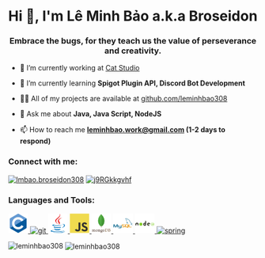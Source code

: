 <h1 align="center">Hi 👋, I'm Lê Minh Bảo a.k.a Broseidon</h1>
<h3 align="center">Embrace the bugs, for they teach us the value of perseverance and creativity.</h3>

- 🔭 I’m currently working at [Cat Studio](discord.gg/j9RGkkgvhf)

- 🌱 I’m currently learning **Spigot Plugin API, Discord Bot Development**

- 👨‍💻 All of my projects are available at [github.com/leminhbao308](github.com/leminhbao308)

- 💬 Ask me about **Java, Java Script, NodeJS**

- 📫 How to reach me **leminhbao.work@gmail.com (1-2 days to respond)**

<h3 align="left">Connect with me:</h3>
<p align="left">
<a href="https://fb.com/lmbao.broseidon308" target="blank"><img align="center" src="https://raw.githubusercontent.com/rahuldkjain/github-profile-readme-generator/master/src/images/icons/Social/facebook.svg" alt="lmbao.broseidon308" height="30" width="40" /></a>
<a href="https://discord.gg/j9RGkkgvhf" target="blank"><img align="center" src="https://raw.githubusercontent.com/rahuldkjain/github-profile-readme-generator/master/src/images/icons/Social/discord.svg" alt="j9RGkkgvhf" height="30" width="40" /></a>
</p>

<h3 align="left">Languages and Tools:</h3>
<p align="left"> <a href="https://www.cprogramming.com/" target="_blank" rel="noreferrer"> <img src="https://raw.githubusercontent.com/devicons/devicon/master/icons/c/c-original.svg" alt="c" width="40" height="40"/> </a> <a href="https://git-scm.com/" target="_blank" rel="noreferrer"> <img src="https://www.vectorlogo.zone/logos/git-scm/git-scm-icon.svg" alt="git" width="40" height="40"/> </a> <a href="https://www.java.com" target="_blank" rel="noreferrer"> <img src="https://raw.githubusercontent.com/devicons/devicon/master/icons/java/java-original.svg" alt="java" width="40" height="40"/> </a> <a href="https://developer.mozilla.org/en-US/docs/Web/JavaScript" target="_blank" rel="noreferrer"> <img src="https://raw.githubusercontent.com/devicons/devicon/master/icons/javascript/javascript-original.svg" alt="javascript" width="40" height="40"/> </a> <a href="https://www.mongodb.com/" target="_blank" rel="noreferrer"> <img src="https://raw.githubusercontent.com/devicons/devicon/master/icons/mongodb/mongodb-original-wordmark.svg" alt="mongodb" width="40" height="40"/> </a> <a href="https://www.mysql.com/" target="_blank" rel="noreferrer"> <img src="https://raw.githubusercontent.com/devicons/devicon/master/icons/mysql/mysql-original-wordmark.svg" alt="mysql" width="40" height="40"/> </a> <a href="https://nodejs.org" target="_blank" rel="noreferrer"> <img src="https://raw.githubusercontent.com/devicons/devicon/master/icons/nodejs/nodejs-original-wordmark.svg" alt="nodejs" width="40" height="40"/> </a> <a href="https://spring.io/" target="_blank" rel="noreferrer"> <img src="https://www.vectorlogo.zone/logos/springio/springio-icon.svg" alt="spring" width="40" height="40"/> </a> </p>

<p><img align="left" src="https://github-readme-stats.vercel.app/api/top-langs?username=leminhbao308&show_icons=true&theme=dracula&locale=en&layout=compact" alt="leminhbao308" /></p>

<p>&nbsp;<img align="center" src="https://github-readme-stats.vercel.app/api?username=leminhbao308&show_icons=true&theme=dracula&locale=en" alt="leminhbao308" /></p>
